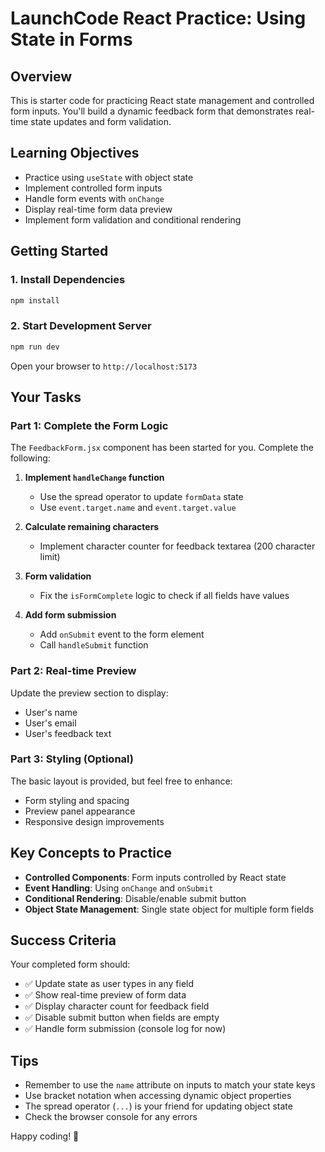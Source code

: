 # LaunchCode React Practice: Using State in Forms

## Overview

This is starter code for practicing React state management and controlled form inputs. You'll build a dynamic feedback form that demonstrates real-time state updates and form validation.

## Learning Objectives

- Practice using `useState` with object state
- Implement controlled form inputs
- Handle form events with `onChange`
- Display real-time form data preview
- Implement form validation and conditional rendering

## Getting Started

### 1. Install Dependencies

```bash
npm install
```

### 2. Start Development Server

```bash
npm run dev
```

Open your browser to `http://localhost:5173`

## Your Tasks

### Part 1: Complete the Form Logic

The `FeedbackForm.jsx` component has been started for you. Complete the following:

1. **Implement `handleChange` function**
   - Use the spread operator to update `formData` state
   - Use `event.target.name` and `event.target.value`

2. **Calculate remaining characters**
   - Implement character counter for feedback textarea (200 character limit)

3. **Form validation**
   - Fix the `isFormComplete` logic to check if all fields have values

4. **Add form submission**
   - Add `onSubmit` event to the form element
   - Call `handleSubmit` function

### Part 2: Real-time Preview

Update the preview section to display:

- User's name
- User's email  
- User's feedback text

### Part 3: Styling (Optional)

The basic layout is provided, but feel free to enhance:

- Form styling and spacing
- Preview panel appearance
- Responsive design improvements

## Key Concepts to Practice

- **Controlled Components**: Form inputs controlled by React state
- **Event Handling**: Using `onChange` and `onSubmit`
- **Conditional Rendering**: Disable/enable submit button
- **Object State Management**: Single state object for multiple form fields

## Success Criteria

Your completed form should:

- ✅ Update state as user types in any field
- ✅ Show real-time preview of form data
- ✅ Display character count for feedback field
- ✅ Disable submit button when fields are empty
- ✅ Handle form submission (console log for now)

## Tips

- Remember to use the `name` attribute on inputs to match your state keys
- Use bracket notation when accessing dynamic object properties
- The spread operator (`...`) is your friend for updating object state
- Check the browser console for any errors

Happy coding! 🚀
